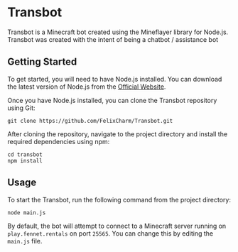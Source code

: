 # Transbot

Transbot is a Minecraft bot created using the Mineflayer library for Node.js. Transbot was created with the intent of being a chatbot / assistance bot

## Getting Started

To get started, you will need to have Node.js installed. You can download the latest version of Node.js from the [Official Website](https://nodejs.org/en/).

Once you have Node.js installed, you can clone the Transbot repository using Git:

```
git clone https://github.com/FelixCharm/Transbot.git
```

After cloning the repository, navigate to the project directory and install the required dependencies using npm:

```
cd transbot
npm install
```

## Usage

To start the Transbot, run the following command from the project directory:

```
node main.js
```

By default, the bot will attempt to connect to a Minecraft server running on `play.fennet.rentals` on port `25565`. You can change this by editing the `main.js` file.
